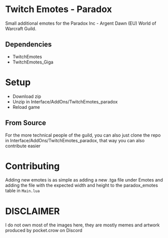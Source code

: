 # Twitch Emotes - Paradox
Small additional emotes for the Paradox Inc - Argent Dawn (EU) World of Warcraft Guild.

## Dependencies
* TwitchEmotes
* TwitchEmotes_Giga

# Setup
* Download zip
* Unzip in Interface/AddOns/TwitchEmotes_paradox
* Reload game

## From Source
For the more technical people of the guild, you can also just clone the repo in Interface/AddOns/TwitchEmotes_paradox, that way you can also contribute easier

# Contributing
Adding new emotes is as simple as adding a new .tga file under Emotes and adding the file with the expected width and height to the paradox_emotes table in `Main.lua`

# DISCLAIMER
I do not own most of the images here, they are mostly memes and artwork produced by pocket.crow on Discord
